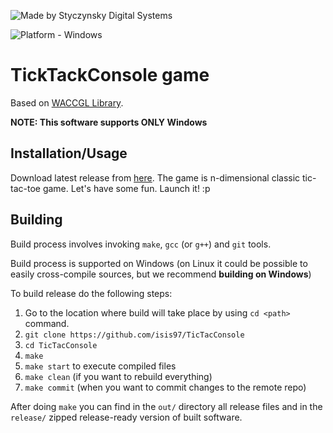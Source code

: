![Made by Styczynsky Digital Systems][badge sts]

![Platform - Windows][badge support windows]

# TickTackConsole game
Based on [WACCGL Library][link waccgl].

**NOTE: This software supports ONLY Windows**

## Installation/Usage
Download latest release from [here][link download latest].
The game is n-dimensional classic tic-tac-toe game.
Let's have some fun. Launch it! :p

## Building
Build process involves invoking  `make`, `gcc` (or `g++`) and `git` tools.

Build process is supported on Windows (on Linux it could be possible to easily cross-compile sources, but we recommend **building on Windows**)

To build release do the following steps:

 1. Go to the location where build will take place by using `cd <path>` command.
 2. `git clone https://github.com/isis97/TicTacConsole`
 3. `cd TicTacConsole`
 4. `make`
 5. `make start` to execute compiled files
 6. `make clean` (if you want to rebuild everything)
 7. `make commit` (when you want to commit changes to the remote repo)

After doing `make` you can find in the `out/` directory all release files
 and in the `release/` zipped release-ready version of built software.  

[badge support windows]: https://img.shields.io/badge/platform-windows-blue.svg?style=flat-square&logoWidth=20&logo=data%3Aimage%2Fpng%3Bbase64%2CiVBORw0KGgoAAAANSUhEUgAAABgAAAAYCAYAAADgdz34AAAABmJLR0QA%2FwD%2FAP%2BgvaeTAAAACXBIWXMAAA7EAAAOxAGVKw4bAAAAB3RJTUUH4AgSEisSipueyAAAAHBJREFUSMdjZKA2WPv%2BPzKXkSxDiuf%2FZ7AKIEopbgsW3v%2FPwCOA4AcLMqK7jhjAQo4mUgATA43BqAWjFlADiCvQ1HjsuXNJIwPD%2BgmMtLMAGyCzqBhNRaMWDAELWBiCBRmJrcDJy2hUaj1Q3wIiLQcAUjQgoD1kMJYAAAAASUVORK5CYII%3D

[badge sts]: https://img.shields.io/badge/-styczynsky_digital_systems-blue.svg?style=flat-square&logoWidth=20&logo=data%3Aimage%2Fpng%3Bbase64%2CiVBORw0KGgoAAAANSUhEUgAAABYAAAAXCAYAAAAP6L%2BeAAAABmJLR0QA%2FwD%2FAP%2BgvaeTAAAACXBIWXMAAA7DAAAOwwHHb6hkAAAAB3RJTUUH4AgSEh0nVTTLngAAAB1pVFh0Q29tbWVudAAAAAAAQ3JlYXRlZCB3aXRoIEdJTVBkLmUHAAAAm0lEQVQ4y2Pc%2Bkz2PwMNAAs2wVMzk4jSbJY%2BD6ccEwONACMsKIh1JSEgbXKeQdr4PO1cPPQMZiGkoC7bkCQD7%2Fx7znDn35AOClK9PEJSBbNYAJz999UGrOLocsM0KHB5EZ%2FXPxiVMDAwMDD8SP3DwJA6kFka5hJCQOBcDwMDAwPDm3%2FbGBj%2BbR8tNrFUTbiAB8tknHI7%2FuTilAMA9aAwA8miDpgAAAAASUVORK5CYII%3D

[link sts]: https://github.com/isis97
[link waccgl]: https://github.com/isis97/waccgl
[link download latest]: https://github.com/isis97/TicTacConsole/raw/release/release/SCGL.zip
